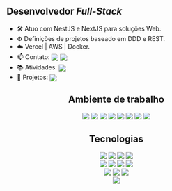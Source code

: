 <div align="center">
  <!-- Seção Desenvolvedor Full-Stack -->
  <div align="left" >
  <div>
    <h2>Desenvolvedor <em>Full-Stack</em></h2>
    <ul>
      <li>🛠️ Atuo com NestJS e NextJS para soluções Web.</li>
      <li>⚙️ Definições de projetos baseado em DDD e REST.</li>
      <li>☁️ Vercel | AWS | Docker. </li>
      <li>📫 Contato:
        <span>
          <a href="https://www.linkedin.com/in/vini-palenske/" target="_blank">
            <img align="center"
              src="https://img.shields.io/badge/LinkedIn-0077B5?style=flat&logo=linkedin&logoColor=white"
              target="_blank"></a>
          <a href="https://mail.google.com/mail/?view=cm&fs=1&to=viniciuspalenske@gmail.com" target="_blank">
            <img align="center" src="https://img.shields.io/badge/Gmail-D14836?style=flat&logo=gmail&logoColor=white"
              target="_blank"></a>
        </span>
      </li>
      <li>📚 Atividades: <a href="https://github.com/palenske/Trybe" target="_blank"><img align="center"
            src="https://img.shields.io/badge/💪🏽-Trybe-2fc18c" target="_blank"></a></li>
      <li>📝 Projetos: <a href="#user-74431720-pinned-items-reorder-form"><img align="center"
            src="https://img.shields.io/badge/📌-Projects-40197e" target="_blank"></a></li>
    </ul>
  </div>
  </div>
  <!-- Seção Ambiente de Trabalho -->
  <div align="left">
  <div align="center">
    <h2>Ambiente de trabalho</h2>
    <a href="https://ubuntu.com/"><img
        src="https://img.shields.io/badge/Ubuntu-E95420?style=for-the-badge&logo=ubuntu&logoColor=white"
        target="_blank"></a>
    <a href="https://ohmyz.sh/"><img
        src="https://img.shields.io/badge/oh_my_zsh-1A2C34?style=for-the-badge&logo=ohmyzsh&logoColor=white"
        target="_blank"></a>
    <a href="https://zoom.us/"><img
        src="https://img.shields.io/badge/Zoom-2D8CFF?style=for-the-badge&logo=zoom&logoColor=white"
        target="_blank"></a>
    <a href="https://code.visualstudio.com/"><img
        src="https://img.shields.io/badge/Visual_Studio_Code-0078D4?style=for-the-badge&logo=visual%20studio%20code&logoColor=white"
        target="_blank"></a>
    <a href="#"><img
        src="https://img.shields.io/badge/Discord-%235865F2.svg?style=for-the-badge&logo=discord&logoColor=white"
        target="_blank"></a>
    <a href="https://www.google.pt/intl/pt-PT/chrome/"><img
        src="https://img.shields.io/badge/Google_chrome-black?style=for-the-badge&logo=Google-chrome&logoColor=white"
        target="_blank"></a>
    <a href="https://trello.com/"><img
        src="https://img.shields.io/badge/Jira-0052CC?style=for-the-badge&logo=jira&logoColor=white"
        target="_blank"></a>
    <a href="https://open.spotify.com/playlist/0IzUOk12Q6xEfa43Mp9tyO"><img
        src="https://img.shields.io/badge/Spotify-1DB954?style=for-the-badge&logo=spotify&logoColor=white"
        target="_blank"></a>
  </div>
  </div>
</div>

<!-- Seção Tecnologias -->
<div align="center">
  <h2>Tecnologias</h2>
  <div>
    <a href="#"><img
        src="https://img.shields.io/badge/Redux-593D88?style=for-the-badge&logo=redux&logoColor=white"
        target="_blank"></a>
    <a href="#"><img
        src="https://img.shields.io/badge/React_Router-CA4245?style=for-the-badge&logo=react-router&logoColor=white"
        target="_blank"></a>
    <a href="#"><img
        src="https://img.shields.io/badge/Jest-C21325?style=for-the-badge&logo=jest&logoColor=white"
        target="_blank"></a>
    <a href="#"><img
        src="https://img.shields.io/badge/RTL-1A2C34?style=for-the-badge&amp;logo=testing-library&amp;logoColor=E33332"
        target="_blank"></a>
  </div>
  <div>
    <a href="#"><img
        src="https://img.shields.io/badge/MySQL-4479A1?style=for-the-badge&logo=mysql&logoColor=white"
        target="_blank"></a>
    <a href="#"><img
        src="https://img.shields.io/badge/MongoDB-4EA94B?style=for-the-badge&logo=mongodb&logoColor=white"
        target="_blank"></a>
    <a href="#"><img
        src="https://img.shields.io/badge/Mocha-8D6748?style=for-the-badge&logo=mocha&logoColor=white"
        target="_blank"></a>
    <a href="#"><img
        src="https://img.shields.io/badge/Sequelize-white?style=for-the-badge&logo=sequelize&logoColor=52B0E7"
        target="_blank"></a>
  </div>
  <div>
    <a href="#"><img
        src="https://img.shields.io/badge/Node.js-339933?style=for-the-badge&logo=nodedotjs&logoColor=white"
        target="_blank"></a>
    <a href="#"><img
        src="https://img.shields.io/badge/Express.js-000000?style=for-the-badge&logo=express&logoColor=white"
        target="_blank"></a>
    <a href="#"><img
        src="https://img.shields.io/badge/Heroku-430098?style=for-the-badge&logo=heroku&logoColor=white"
        target="_blank"></a>
  </div>
  <div>
    <a href="#"><img
        src="https://img.shields.io/badge/Python-3776AB?style=for-the-badge&logo=python&logoColor=yellow"
        target="_blank"></a>
  </div>
</div>
